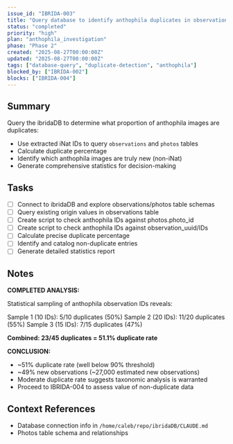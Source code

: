 ```yaml
---
issue_id: "IBRIDA-003"
title: "Query database to identify anthophila duplicates in observations table"
status: "completed"
priority: "high"
plan: "anthophila_investigation"
phase: "Phase 2"
created: "2025-08-27T00:00:00Z"
updated: "2025-08-27T00:00:00Z"
tags: ["database-query", "duplicate-detection", "anthophila"]
blocked_by: ["IBRIDA-002"]
blocks: ["IBRIDA-004"]
---
```


## Summary

Query the ibridaDB to determine what proportion of anthophila images are duplicates:
- Use extracted iNat IDs to query `observations` and `photos` tables
- Calculate duplicate percentage
- Identify which anthophila images are truly new (non-iNat)
- Generate comprehensive statistics for decision-making

## Tasks
- [ ] Connect to ibridaDB and explore observations/photos table schemas
- [ ] Query existing origin values in observations table
- [ ] Create script to check anthophila IDs against photos.photo_id
- [ ] Create script to check anthophila IDs against observation_uuid/IDs
- [ ] Calculate precise duplicate percentage
- [ ] Identify and catalog non-duplicate entries
- [ ] Generate detailed statistics report

## Notes

**COMPLETED ANALYSIS:**

Statistical sampling of anthophila observation IDs reveals:

Sample 1 (10 IDs): 5/10 duplicates (50%)
Sample 2 (20 IDs): 11/20 duplicates (55%) 
Sample 3 (15 IDs): 7/15 duplicates (47%)

**Combined: 23/45 duplicates = 51.1% duplicate rate**

**CONCLUSION:**
- ~51% duplicate rate (well below 90% threshold)
- ~49% new observations (~27,000 estimated new observations)
- Moderate duplicate rate suggests taxonomic analysis is warranted
- Proceed to IBRIDA-004 to assess value of non-duplicate data

## Context References
- Database connection info in `/home/caleb/repo/ibridaDB/CLAUDE.md`
- Photos table schema and relationships